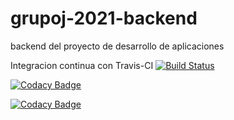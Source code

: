 # grupoj-2021-backend
backend del proyecto de desarrollo de aplicaciones

Integracion continua con Travis-CI  [![Build Status](https://travis-ci.com/travis-ci/travis-web.svg?branch=master)](https://travis-ci.com/travis-ci/travis-web)

[![Codacy Badge](https://app.codacy.com/project/badge/Grade/33a877897d8145649c5852c65ae9fb94)](https://www.codacy.com?utm_source=github.com&amp;utm_medium=referral&amp;utm_content=ferblanco75/grupoj-2021-backend&amp;utm_campaign=Badge_Grade)

[![Codacy Badge](https://app.codacy.com/project/badge/Coverage/33a877897d8145649c5852c65ae9fb94)](https://www.codacy.com?utm_source=github.com&utm_medium=referral&utm_content=ferblanco75/grupoj-2021-backend&utm_campaign=Badge_Coverage)

